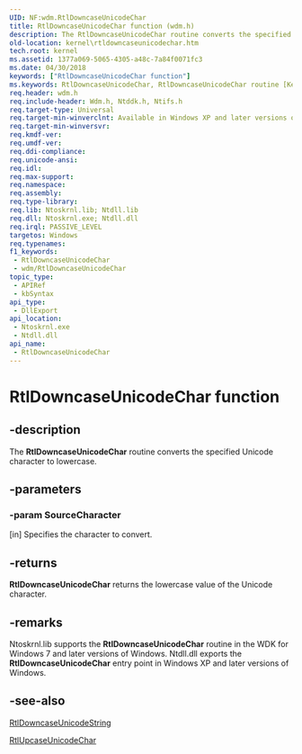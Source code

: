 ```yaml
---
UID: NF:wdm.RtlDowncaseUnicodeChar
title: RtlDowncaseUnicodeChar function (wdm.h)
description: The RtlDowncaseUnicodeChar routine converts the specified Unicode character to lowercase.
old-location: kernel\rtldowncaseunicodechar.htm
tech.root: kernel
ms.assetid: 1377a069-5065-4305-a48c-7a84f0071fc3
ms.date: 04/30/2018
keywords: ["RtlDowncaseUnicodeChar function"]
ms.keywords: RtlDowncaseUnicodeChar, RtlDowncaseUnicodeChar routine [Kernel-Mode Driver Architecture], k109_e9ba1cee-5de9-4f8f-b964-6668ddef36b7.xml, kernel.rtldowncaseunicodechar, wdm/RtlDowncaseUnicodeChar
req.header: wdm.h
req.include-header: Wdm.h, Ntddk.h, Ntifs.h
req.target-type: Universal
req.target-min-winverclnt: Available in Windows XP and later versions of Windows.
req.target-min-winversvr: 
req.kmdf-ver: 
req.umdf-ver: 
req.ddi-compliance: 
req.unicode-ansi: 
req.idl: 
req.max-support: 
req.namespace: 
req.assembly: 
req.type-library: 
req.lib: Ntoskrnl.lib; Ntdll.lib
req.dll: Ntoskrnl.exe; Ntdll.dll
req.irql: PASSIVE_LEVEL
targetos: Windows
req.typenames: 
f1_keywords:
 - RtlDowncaseUnicodeChar
 - wdm/RtlDowncaseUnicodeChar
topic_type:
 - APIRef
 - kbSyntax
api_type:
 - DllExport
api_location:
 - Ntoskrnl.exe
 - Ntdll.dll
api_name:
 - RtlDowncaseUnicodeChar
---
```


# RtlDowncaseUnicodeChar function


## -description

The <b>RtlDowncaseUnicodeChar</b> routine converts the specified Unicode character to lowercase.

## -parameters

### -param SourceCharacter 

[in]
Specifies the character to convert.

## -returns

<b>RtlDowncaseUnicodeChar</b> returns the lowercase value of the Unicode character.

## -remarks

Ntoskrnl.lib supports the <b>RtlDowncaseUnicodeChar</b> routine in the WDK for Windows 7 and later versions of Windows. Ntdll.dll exports the <b>RtlDowncaseUnicodeChar</b> entry point in Windows XP and later versions of Windows.

## -see-also

<a href="https://docs.microsoft.com/windows-hardware/drivers/ddi/ntifs/nf-ntifs-rtldowncaseunicodestring">RtlDowncaseUnicodeString</a>



<a href="https://docs.microsoft.com/windows-hardware/drivers/ddi/wdm/nf-wdm-rtlupcaseunicodechar">RtlUpcaseUnicodeChar</a>

